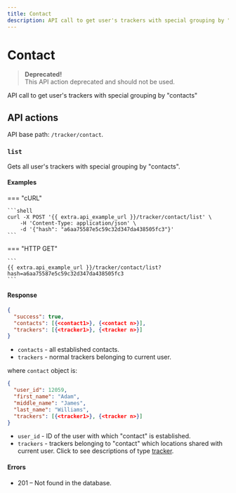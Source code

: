 ```yaml
---
title: Contact
description: API call to get user's trackers with special grouping by "contacts"
---
```

# Contact 

<!-- theme: warning -->
> **Deprecated!**<br>
> This API action deprecated and should not be used.

API call to get user's trackers with special grouping by "contacts"


## API actions

API base path: `/tracker/contact`.

### `list`

Gets all user's trackers with special grouping by "contacts".

#### Examples

=== "cURL"

    ```shell
    curl -X POST '{{ extra.api_example_url }}/tracker/contact/list' \
        -H 'Content-Type: application/json' \
        -d '{"hash": "a6aa75587e5c59c32d347da438505fc3"}'
    ```

=== "HTTP GET"

    ```
    {{ extra.api_example_url }}/tracker/contact/list?hash=a6aa75587e5c59c32d347da438505fc3
    ```

#### Response

```json
{
  "success": true,
  "contacts": [{<contact1>}, {<contact n>}],
  "trackers": [{<tracker1>}, {<tracker n>}]
}
```

* `contacts` - all established contacts.
* `trackers` - normal trackers belonging to current user.

where `contact` object is:

```json
{
  "user_id": 12059,
  "first_name": "Adam",
  "middle_name": "James",
  "last_name": "Williams",
  "trackers": [{<tracker1>}, {<tracker n>}]
}
```

* `user_id` - ID of the user with which "contact" is established.
* `trackers` - trackers belonging to "contact" which locations shared with current user.
Click to see descriptions of type [tracker](index.md#tracker-object-structure).

#### Errors

* 201 – Not found in the database.

